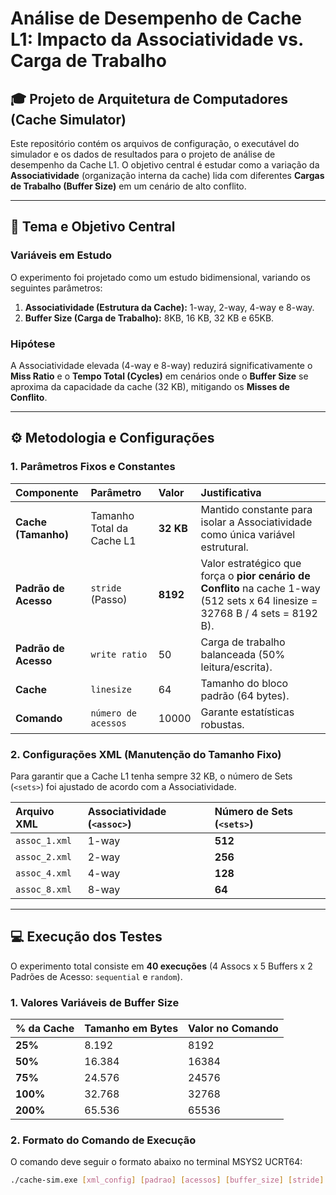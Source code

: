 # Análise de Desempenho de Cache L1: Impacto da Associatividade vs. Carga de Trabalho

## 🎓 Projeto de Arquitetura de Computadores (Cache Simulator)

Este repositório contém os arquivos de configuração, o executável do simulador e os dados de resultados para o projeto de análise de desempenho da Cache L1. O objetivo central é estudar como a variação da **Associatividade** (organização interna da cache) lida com diferentes **Cargas de Trabalho (Buffer Size)** em um cenário de alto conflito.

---

## 🎯 Tema e Objetivo Central

### Variáveis em Estudo

O experimento foi projetado como um estudo bidimensional, variando os seguintes parâmetros:

1.  **Associatividade (Estrutura da Cache):** 1-way, 2-way, 4-way e 8-way.
2.  **Buffer Size (Carga de Trabalho):** 8KB, 16 KB, 32 KB e 65KB.

### Hipótese

A Associatividade elevada (4-way e 8-way) reduzirá significativamente o **Miss Ratio** e o **Tempo Total (Cycles)** em cenários onde o **Buffer Size** se aproxima da capacidade da cache (32 KB), mitigando os **Misses de Conflito**.

---

## ⚙️ Metodologia e Configurações

### 1. Parâmetros Fixos e Constantes

| Componente | Parâmetro | Valor | Justificativa |
| :--- | :--- | :--- | :--- |
| **Cache (Tamanho)** | Tamanho Total da Cache L1 | **32 KB** | Mantido constante para isolar a Associatividade como única variável estrutural. |
| **Padrão de Acesso** | `stride` (Passo) | **8192** | Valor estratégico que força o **pior cenário de Conflito** na cache 1-way (512 sets x 64 linesize = 32768 B / 4 sets = 8192 B). |
| **Padrão de Acesso** | `write ratio` | 50 | Carga de trabalho balanceada (50% leitura/escrita). |
| **Cache** | `linesize` | 64 | Tamanho do bloco padrão (64 bytes). |
| **Comando** | `número de acessos` | 10000 | Garante estatísticas robustas. |

### 2. Configurações XML (Manutenção do Tamanho Fixo)

Para garantir que a Cache L1 tenha sempre 32 KB, o número de Sets (`<sets>`) foi ajustado de acordo com a Associatividade.

| Arquivo XML | Associatividade (`<assoc>`) | Número de Sets (`<sets>`) |
| :--- | :--- | :--- |
| `assoc_1.xml` | 1-way | **512** |
| `assoc_2.xml` | 2-way | **256** |
| `assoc_4.xml` | 4-way | **128** |
| `assoc_8.xml` | 8-way | **64** |

---

## 💻 Execução dos Testes

O experimento total consiste em **40 execuções** (4 Assocs x 5 Buffers x 2 Padrões de Acesso: `sequential` e `random`).

### 1. Valores Variáveis de Buffer Size

| % da Cache | Tamanho em Bytes | Valor no Comando |
| :--- | :--- | :--- |
| **25%** | 8.192 | 8192 |
| **50%** | 16.384 | 16384 |
| **75%** | 24.576 | 24576 |
| **100%** | 32.768 | 32768 |
| **200%** | 65.536 | 65536 |

### 2. Formato do Comando de Execução

O comando deve seguir o formato abaixo no terminal MSYS2 UCRT64:

```bash
./cache-sim.exe [xml_config] [padrao] [acessos] [buffer_size] [stride] [write_ratio]
